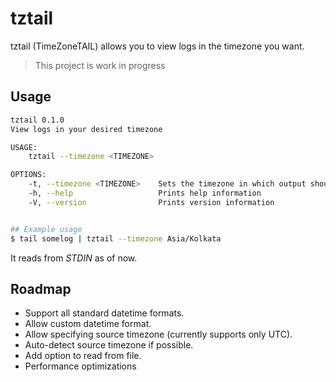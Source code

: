 # tztail

tztail (TimeZoneTAIL) allows you to view logs in the timezone you want.

> This project is work in progress

## Usage

```bash
tztail 0.1.0
View logs in your desired timezone

USAGE:
    tztail --timezone <TIMEZONE>

OPTIONS:
    -t, --timezone <TIMEZONE>    Sets the timezone in which output should be printed
    -h, --help                   Prints help information
    -V, --version                Prints version information


## Example usage
$ tail somelog | tztail --timezone Asia/Kolkata
```

It reads from _STDIN_ as of now.

## Roadmap

- Support all standard datetime formats.
- Allow custom datetime format.
- Allow specifying source timezone (currently supports only UTC).
- Auto-detect source timezone if possible.
- Add option to read from file.
- Performance optimizations